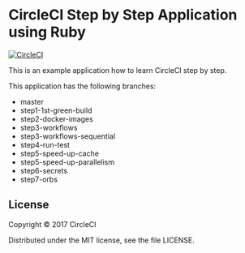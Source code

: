 # CircleCI Step by Step Application using Ruby
[![CircleCI](https://circleci.com/gh/kurumai/circleci-step-by-step-ruby/tree/step3-workflows.svg?style=svg)](https://circleci.com/gh/kurumai/circleci-step-by-step-ruby/tree/step3-workflows)

This is an example application how to learn CircleCI step by step.

This application has the following branches: 

- master
- step1-1st-green-build
- step2-docker-images
- step3-workflows
- step3-workflows-sequential
- step4-run-test
- step5-speed-up-cache
- step5-speed-up-parallelism
- step6-secrets
- step7-orbs

## License

Copyright © 2017 CircleCI

Distributed under the MIT license, see the file LICENSE.
